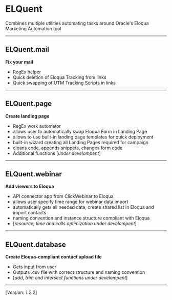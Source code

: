 # ELQuent
Combines multiple utilities automating tasks around Oracle's Eloqua Marketing Automation tool

---
## ELQuent.mail
__Fix your mail__
- RegEx helper
- Quick deletion of Eloqua Tracking from links
- Quick swapping of UTM Tracking Scripts in links
---
## ELQuent.page
__Create landing page__
- RegEx work automator
- allows user to automatically swap Eloqua Form in Landing Page
- allows to use built-in landing page templates for quick deployment
- built-in wizard creating all Landing Pages required for campaign
- cleans code, appends snippets, changes form code
- Additional functions [_under develompent_]
---
## ELQuent.webinar
__Add viewers to Eloqua__
- API connector app from ClickWebinar to Eloqua
- allows user specify time range for webinar data import
- automatically gets all needed data, create shared list in Eloqua and import contacts
- naming convention and instance structure compliant with Eloqua
- [_resource, time and calls optimization under develompent_]
---
## ELQuent.database
__Create Eloqua-compliant contact upload file__
- Gets input from user
- Outputs .csv file with correct structure and naming convention
- [_add, trim and intersect functions under develompent_]
---

[_Version: 1.2.2_]